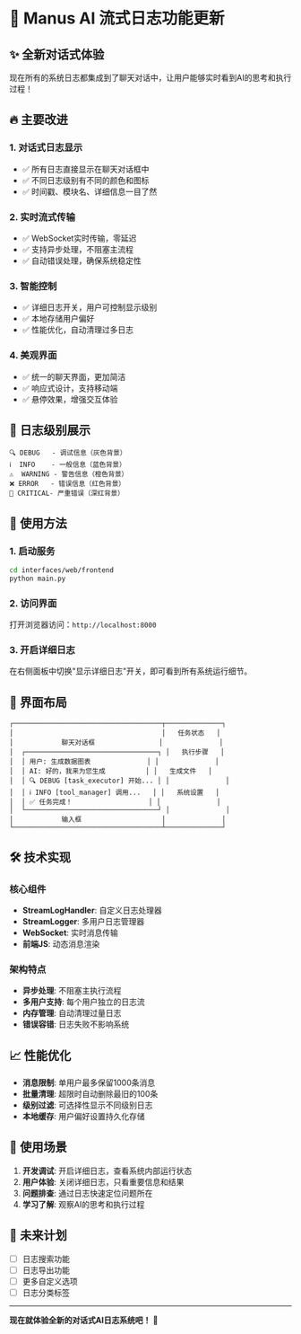 # 🎉 Manus AI 流式日志功能更新

## ✨ 全新对话式体验

现在所有的系统日志都集成到了聊天对话中，让用户能够实时看到AI的思考和执行过程！

## 🔥 主要改进

### 1. **对话式日志显示**
- ✅ 所有日志直接显示在聊天对话框中
- ✅ 不同日志级别有不同的颜色和图标
- ✅ 时间戳、模块名、详细信息一目了然

### 2. **实时流式传输**
- ✅ WebSocket实时传输，零延迟
- ✅ 支持异步处理，不阻塞主流程
- ✅ 自动错误处理，确保系统稳定性

### 3. **智能控制**
- ✅ 详细日志开关，用户可控制显示级别
- ✅ 本地存储用户偏好
- ✅ 性能优化，自动清理过多日志

### 4. **美观界面**
- ✅ 统一的聊天界面，更加简洁
- ✅ 响应式设计，支持移动端
- ✅ 悬停效果，增强交互体验

## 🎨 日志级别展示

```
🔍 DEBUG   - 调试信息（灰色背景）
ℹ️  INFO    - 一般信息（蓝色背景）
⚠️  WARNING - 警告信息（橙色背景）
❌ ERROR   - 错误信息（红色背景）
🚨 CRITICAL- 严重错误（深红背景）
```

## 🚀 使用方法

### 1. 启动服务
```bash
cd interfaces/web/frontend
python main.py
```

### 2. 访问界面
打开浏览器访问：`http://localhost:8000`

### 3. 开启详细日志
在右侧面板中切换"显示详细日志"开关，即可看到所有系统运行细节。

## 📱 界面布局

```
┌─────────────────────────────────────┬──────────────┐
│                                     │   任务状态   │
│            聊天对话框                │              │
│  ┌─────────────────────────────────┐ │   执行步骤   │
│  │ 用户: 生成数据图表              │ │              │
│  │ AI: 好的，我来为您生成          │ │   生成文件   │
│  │ 🔍 DEBUG [task_executor] 开始... │ │              │
│  │ ℹ️ INFO [tool_manager] 调用...   │ │   系统设置   │
│  │ ✅ 任务完成！                   │ │              │
│  └─────────────────────────────────┘ │              │
│            输入框                    │              │
└─────────────────────────────────────┴──────────────┘
```

## 🛠️ 技术实现

### 核心组件
- **StreamLogHandler**: 自定义日志处理器
- **StreamLogger**: 多用户日志管理器
- **WebSocket**: 实时消息传输
- **前端JS**: 动态消息渲染

### 架构特点
- **异步处理**: 不阻塞主执行流程
- **多用户支持**: 每个用户独立的日志流
- **内存管理**: 自动清理过量日志
- **错误容错**: 日志失败不影响系统

## 📈 性能优化

- **消息限制**: 单用户最多保留1000条消息
- **批量清理**: 超限时自动删除最旧的100条
- **级别过滤**: 可选择性显示不同级别日志
- **本地缓存**: 用户偏好设置持久化存储

## 🎯 使用场景

1. **开发调试**: 开启详细日志，查看系统内部运行状态
2. **用户体验**: 关闭详细日志，只看重要信息和结果
3. **问题排查**: 通过日志快速定位问题所在
4. **学习了解**: 观察AI的思考和执行过程

## 🔮 未来计划

- [ ] 日志搜索功能
- [ ] 日志导出功能
- [ ] 更多自定义选项
- [ ] 日志分类标签

---

**现在就体验全新的对话式AI日志系统吧！** 🚀 